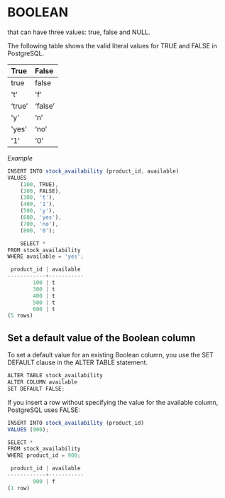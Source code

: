 # BOOLEAN

that can have three values: true, false and NULL.

The following table shows the valid literal values for TRUE and FALSE in PostgreSQL.

| True    | False   |
|:--------| :-------|
| true    | false   |
| 't'     | 'f'     |
| ‘true’  | ‘false’ |
| 'y'     | ‘n’     |
| 'yes'   | ‘no’    |
| '1'     | ‘0’    |

*Example*

```javascript
INSERT INTO stock_availability (product_id, available)
VALUES
	(100, TRUE),
	(200, FALSE),
	(300, 't'),
	(400, '1'),
	(500, 'y'),
	(600, 'yes'),
	(700, 'no'),
	(800, '0');

    SELECT *
FROM stock_availability
WHERE available = 'yes';

 product_id | available
------------+-----------
        100 | t
        300 | t
        400 | t
        500 | t
        600 | t
(5 rows)
```


## Set a default value of the Boolean column

To set a default value for an existing Boolean column, you use the SET DEFAULT clause in the ALTER TABLE statement.

```javascript
ALTER TABLE stock_availability 
ALTER COLUMN available
SET DEFAULT FALSE;
```

If you insert a row without specifying the value for the available column, PostgreSQL uses FALSE:

```javascript
INSERT INTO stock_availability (product_id)
VALUES (900);

SELECT *
FROM stock_availability
WHERE product_id = 900;

 product_id | available
------------+-----------
        900 | f
(1 row)
```


